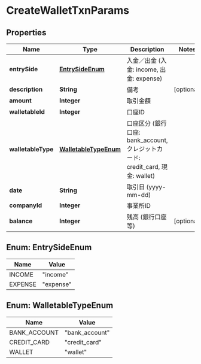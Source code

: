 

# CreateWalletTxnParams

## Properties

Name | Type | Description | Notes
------------ | ------------- | ------------- | -------------
**entrySide** | [**EntrySideEnum**](#EntrySideEnum) | 入金／出金 (入金: income, 出金: expense) | 
**description** | **String** | 備考 |  [optional]
**amount** | **Integer** | 取引金額 | 
**walletableId** | **Integer** | 口座ID | 
**walletableType** | [**WalletableTypeEnum**](#WalletableTypeEnum) | 口座区分 (銀行口座: bank_account, クレジットカード: credit_card, 現金: wallet) | 
**date** | **String** | 取引日 (yyyy-mm-dd) | 
**companyId** | **Integer** | 事業所ID | 
**balance** | **Integer** | 残高 (銀行口座等) |  [optional]



## Enum: EntrySideEnum

Name | Value
---- | -----
INCOME | &quot;income&quot;
EXPENSE | &quot;expense&quot;



## Enum: WalletableTypeEnum

Name | Value
---- | -----
BANK_ACCOUNT | &quot;bank_account&quot;
CREDIT_CARD | &quot;credit_card&quot;
WALLET | &quot;wallet&quot;



